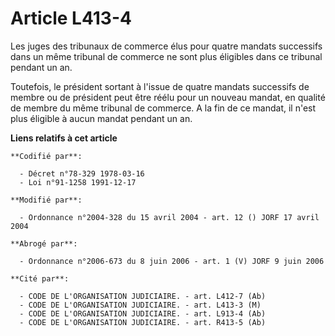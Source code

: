 # Article L413-4

Les juges des tribunaux de commerce élus pour quatre mandats successifs dans un même tribunal de commerce ne sont plus
éligibles dans ce tribunal pendant un an.

Toutefois, le président sortant à l'issue de quatre mandats successifs de membre ou de président peut être réélu pour un
nouveau mandat, en qualité de membre du même tribunal de commerce. A la fin de ce mandat, il n'est plus éligible à aucun
mandat pendant un an.

**Liens relatifs à cet article**

	**Codifié par**:

	  - Décret n°78-329 1978-03-16
	  - Loi n°91-1258 1991-12-17

	**Modifié par**:

	  - Ordonnance n°2004-328 du 15 avril 2004 - art. 12 () JORF 17 avril 2004

	**Abrogé par**:

	  - Ordonnance n°2006-673 du 8 juin 2006 - art. 1 (V) JORF 9 juin 2006

	**Cité par**:

	  - CODE DE L'ORGANISATION JUDICIAIRE. - art. L412-7 (Ab)
	  - CODE DE L'ORGANISATION JUDICIAIRE. - art. L413-3 (M)
	  - CODE DE L'ORGANISATION JUDICIAIRE. - art. L913-4 (Ab)
	  - CODE DE L'ORGANISATION JUDICIAIRE. - art. R413-5 (Ab)
